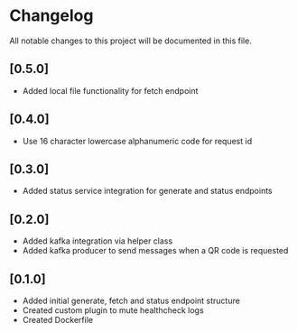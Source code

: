 # Changelog
All notable changes to this project will be documented in this file.

## [0.5.0]
- Added local file functionality for fetch endpoint

## [0.4.0]
- Use 16 character lowercase alphanumeric code for request id

## [0.3.0]
- Added status service integration for generate and status endpoints

## [0.2.0]
- Added kafka integration via helper class
- Added kafka producer to send messages when a QR code is requested

## [0.1.0]
- Added initial generate, fetch and status endpoint structure
- Created custom plugin to mute healthcheck logs
- Created Dockerfile
